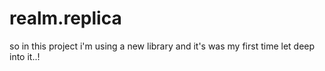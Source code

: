 # realm.replica
so in this project i'm using a new library and it's was my first time let deep into it..!
